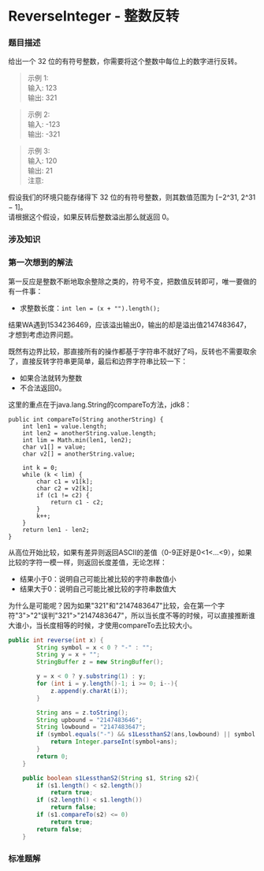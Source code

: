 # ReverseInteger - 整数反转
### 题目描述
给出一个 32 位的有符号整数，你需要将这个整数中每位上的数字进行反转。

>示例 1:  
输入: 123  
输出: 321  

>示例 2:  
输入: -123  
输出: -321  

>示例 3:  
输入: 120  
输出: 21  
注意:  

假设我们的环境只能存储得下 32 位的有符号整数，则其数值范围为 [−2^31,  2^31 − 1]。  
请根据这个假设，如果反转后整数溢出那么就返回 0。

### 涉及知识


### 第一次想到的解法
第一反应是整数不断地取余整除之类的，符号不变，把数值反转即可，唯一要做的有一件事：
* 求整数长度：`int len = (x + "").length();`

结果WA遇到1534236469，应该溢出输出0，输出的却是溢出值2147483647，才想到考虑边界问题。  

既然有边界比较，那直接所有的操作都基于字符串不就好了吗，反转也不需要取余了，直接反转字符串更简单，最后和边界字符串比较一下：
* 如果合法就转为整数
* 不合法返回0。

这里的重点在于java.lang.String的compareTo方法，jdk8：
```
public int compareTo(String anotherString) {
    int len1 = value.length;
    int len2 = anotherString.value.length;
    int lim = Math.min(len1, len2);
    char v1[] = value;
    char v2[] = anotherString.value;

    int k = 0;
    while (k < lim) {
        char c1 = v1[k];
        char c2 = v2[k];
        if (c1 != c2) {
            return c1 - c2;
        }
        k++;
    }
    return len1 - len2;
}
```
从高位开始比较，如果有差异则返回ASCII的差值（0-9正好是0<1<...<9），如果比较的字符一模一样，则返回长度差值，无论怎样：
* 结果小于0：说明自己可能比被比较的字符串数值小
* 结果大于0：说明自己可能比被比较的字符串数值大

为什么是可能呢？因为如果"321"和"2147483647"比较，会在第一个字符"3">"2"误判"321">"2147483647"，所以当长度不等的时候，可以直接推断谁大谁小，当长度相等的时候，才使用compareTo去比较大小。

```Java
public int reverse(int x) {
        String symbol = x < 0 ? "-" : "";
        String y = x + "";
        StringBuffer z = new StringBuffer();

        y = x < 0 ? y.substring(1) : y;
        for (int i = y.length()-1; i >= 0; i--){
            z.append(y.charAt(i));
        }

        String ans = z.toString();
        String upbound = "2147483646";
        String lowbound = "2147483647";
        if (symbol.equals("-") && s1LessthanS2(ans,lowbound) || symbol.equals("") && s1LessthanS2(ans,upbound)){
            return Integer.parseInt(symbol+ans);
        }
        return 0;
    }

    public boolean s1LessthanS2(String s1, String s2){
        if (s1.length() < s2.length())
            return true;
        if (s2.length() < s1.length())
            return false;
        if (s1.compareTo(s2) <= 0)
            return true;
        return false;
    }
```

### 标准题解
